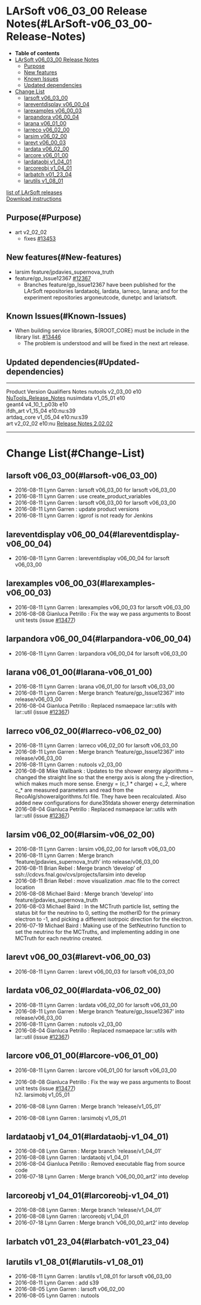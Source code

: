 LArSoft v06\_03\_00 Release Notes(#LArSoft-v06_03_00-Release-Notes)
======================================================================

-   **Table of contents**
-   [LArSoft v06\_03\_00 Release Notes](#LArSoft-v06_03_00-Release-Notes)
    -   [Purpose](#Purpose)
    -   [New features](#New-features)
    -   [Known Issues](#Known-Issues)
    -   [Updated dependencies](#Updated-dependencies)
-   [Change List](#Change-List)
    -   [larsoft v06\_03\_00](#larsoft-v06_03_00)
    -   [lareventdisplay v06\_00\_04](#lareventdisplay-v06_00_04)
    -   [larexamples v06\_00\_03](#larexamples-v06_00_03)
    -   [larpandora v06\_00\_04](#larpandora-v06_00_04)
    -   [larana v06\_01\_00](#larana-v06_01_00)
    -   [larreco v06\_02\_00](#larreco-v06_02_00)
    -   [larsim v06\_02\_00](#larsim-v06_02_00)
    -   [larevt v06\_00\_03](#larevt-v06_00_03)
    -   [lardata v06\_02\_00](#lardata-v06_02_00)
    -   [larcore v06\_01\_00](#larcore-v06_01_00)
    -   [lardataobj v1\_04\_01](#lardataobj-v1_04_01)
    -   [larcoreobj v1\_04\_01](#larcoreobj-v1_04_01)
    -   [larbatch v01\_23\_04](#larbatch-v01_23_04)
    -   [larutils v1\_08\_01](#larutils-v1_08_01)

[list of LArSoft releases](LArSoft_release_list)\
[Download instructions](http://scisoft.fnal.gov/scisoft/bundles/larsoft/v06_03_00/larsoft-v06_03_00.html)

Purpose(#Purpose)
--------------------

-   art v2\_02\_02
    -   fixes [\#13453](/redmine/issues/13453 "Bug: tests using boost unit do not work with art 2.02.01 (Closed)")

New features(#New-features)
------------------------------

-   larsim feature/jpdavies\_supernova\_truth
-   feature/gp\_Issue12367 [\#12367](/redmine/issues/12367 "Necessary Maintenance: Merge namespaces lar::utils and lar::util (Closed)")
    -   Branches feature/gp\_Issue12367 have been published for the LArSoft repositories lardataobj, lardata, larreco, larana; and for the experiment repositories argoneutcode, dunetpc and lariatsoft.

Known Issues(#Known-Issues)
------------------------------

-   When building service libraries, \${ROOT\_CORE} must be include in the library list. [\#13446](/redmine/issues/13446 "Bug: service libraries now need a link to the root core library (Closed)")
    -   The problem is understood and will be fixed in the next art release.

Updated dependencies(#Updated-dependencies)
----------------------------------------------

  -------------- ----------------- ------------ --------------------------------------------------------------------------------------------------
  Product        Version           Qualifiers   Notes
  nutools        v2\_03\_00        e10          [NuTools\_Release\_Notes](/redmine/projects/nutools/wiki/NuTools_Release_Notes#nutools-v2_03_00)
  nusimdata      v1\_05\_01        e10          
  geant4         v4\_10\_1\_p03b   e10          
  ifdh\_art      v1\_15\_04        e10:nu:s39   
  artdaq\_core   v1\_05\_04        e10:nu:s39   
  art            v2\_02\_02        e10:nu       [Release Notes 2.02.02](/redmine/projects/art/wiki/Release_Notes_20202)
  -------------- ----------------- ------------ --------------------------------------------------------------------------------------------------

Change List(#Change-List)
============================

larsoft v06\_03\_00(#larsoft-v06_03_00)
------------------------------------------

-   2016-08-11 Lynn Garren : larsoft v06\_03\_00 for larsoft v06\_03\_00
-   2016-08-11 Lynn Garren : use create\_product\_variables
-   2016-08-11 Lynn Garren : larsoft v06\_03\_00 for larsoft v06\_03\_00
-   2016-08-11 Lynn Garren : update product versions
-   2016-08-11 Lynn Garren : igprof is not ready for Jenkins

lareventdisplay v06\_00\_04(#lareventdisplay-v06_00_04)
----------------------------------------------------------

-   2016-08-11 Lynn Garren : lareventdisplay v06\_00\_04 for larsoft v06\_03\_00

larexamples v06\_00\_03(#larexamples-v06_00_03)
--------------------------------------------------

-   2016-08-11 Lynn Garren : larexamples v06\_00\_03 for larsoft v06\_03\_00
-   2016-08-08 Gianluca Petrillo : Fix the way we pass arguments to Boost unit tests (issue [\#13477](/redmine/issues/13477 "Necessary Maintenance: Boost unit test interface changed (Closed)"))

larpandora v06\_00\_04(#larpandora-v06_00_04)
------------------------------------------------

-   2016-08-11 Lynn Garren : larpandora v06\_00\_04 for larsoft v06\_03\_00

larana v06\_01\_00(#larana-v06_01_00)
----------------------------------------

-   2016-08-11 Lynn Garren : larana v06\_01\_00 for larsoft v06\_03\_00
-   2016-08-11 Lynn Garren : Merge branch ‘feature/gp\_Issue12367’ into release/v06\_03\_00
-   2016-08-04 Gianluca Petrillo : Replaced nsmaepace lar::utils with lar::util (issue [\#12367](/redmine/issues/12367 "Necessary Maintenance: Merge namespaces lar::utils and lar::util (Closed)"))

larreco v06\_02\_00(#larreco-v06_02_00)
------------------------------------------

-   2016-08-11 Lynn Garren : larreco v06\_02\_00 for larsoft v06\_03\_00
-   2016-08-11 Lynn Garren : Merge branch ‘feature/gp\_Issue12367’ into release/v06\_03\_00
-   2016-08-11 Lynn Garren : nutools v2\_03\_00
-   2016-08-08 Mike Wallbank : Updates to the shower energy algorithms – changed the straight line so that the energy axis is along the y-direction, which makes much more sense. Energy = (c\_1 \* charge) + c\_2, where c\_\* are measured parameters and read from the RecoAlg/showeralgorithms.fcl file. They have been recalculated. Also added new configurations for dune35tdata shower energy determination
-   2016-08-04 Gianluca Petrillo : Replaced nsmaepace lar::utils with lar::util (issue [\#12367](/redmine/issues/12367 "Necessary Maintenance: Merge namespaces lar::utils and lar::util (Closed)"))

larsim v06\_02\_00(#larsim-v06_02_00)
----------------------------------------

-   2016-08-11 Lynn Garren : larsim v06\_02\_00 for larsoft v06\_03\_00
-   2016-08-11 Lynn Garren : Merge branch ‘feature/jpdavies\_supernova\_truth’ into release/v06\_03\_00
-   2016-08-11 Brian Rebel : Merge branch ‘develop’ of ssh://cdcvs.fnal.gov/cvs/projects/larsim into develop
-   2016-08-11 Brian Rebel : move visualization .mac file to the correct location
-   2016-08-08 Michael Baird : Merge branch ‘develop’ into feature/jpdavies\_supernova\_truth
-   2016-08-03 Michael Baird : In the MCTruth particle list, setting the status bit for the neutrino to 0, setting the motherID for the primary electron to -1, and picking a different isotrpoic direction for the electron.
-   2016-07-19 Michael Baird : Making use of the SetNeutrino function to set the neutrino for the MCTruths, and implementing adding in one MCTruth for each neutrino created.

larevt v06\_00\_03(#larevt-v06_00_03)
----------------------------------------

-   2016-08-11 Lynn Garren : larevt v06\_00\_03 for larsoft v06\_03\_00

lardata v06\_02\_00(#lardata-v06_02_00)
------------------------------------------

-   2016-08-11 Lynn Garren : lardata v06\_02\_00 for larsoft v06\_03\_00
-   2016-08-11 Lynn Garren : Merge branch ‘feature/gp\_Issue12367’ into release/v06\_03\_00
-   2016-08-11 Lynn Garren : nutools v2\_03\_00
-   2016-08-04 Gianluca Petrillo : Replaced nsmaepace lar::utils with lar::util (issue [\#12367](/redmine/issues/12367 "Necessary Maintenance: Merge namespaces lar::utils and lar::util (Closed)"))

larcore v06\_01\_00(#larcore-v06_01_00)
------------------------------------------

-   2016-08-11 Lynn Garren : larcore v06\_01\_00 for larsoft v06\_03\_00
-   2016-08-08 Gianluca Petrillo : Fix the way we pass arguments to Boost unit tests (issue [\#13477](/redmine/issues/13477 "Necessary Maintenance: Boost unit test interface changed (Closed)"))\
    h2. larsimobj v1\_05\_01

-   2016-08-08 Lynn Garren : Merge branch ‘release/v1\_05\_01’
-   2016-08-08 Lynn Garren : larsimobj v1\_05\_01

lardataobj v1\_04\_01(#lardataobj-v1_04_01)
----------------------------------------------

-   2016-08-08 Lynn Garren : Merge branch ‘release/v1\_04\_01’
-   2016-08-08 Lynn Garren : lardataobj v1\_04\_01
-   2016-08-04 Gianluca Petrillo : Removed executable flag from source code
-   2016-07-18 Lynn Garren : Merge branch ‘v06\_00\_00\_art2’ into develop

larcoreobj v1\_04\_01(#larcoreobj-v1_04_01)
----------------------------------------------

-   2016-08-08 Lynn Garren : Merge branch ‘release/v1\_04\_01’
-   2016-08-08 Lynn Garren : larcoreobj v1\_04\_01
-   2016-07-18 Lynn Garren : Merge branch ‘v06\_00\_00\_art2’ into develop

larbatch v01\_23\_04(#larbatch-v01_23_04)
--------------------------------------------

larutils v1\_08\_01(#larutils-v1_08_01)
------------------------------------------

-   2016-08-11 Lynn Garren : larutils v1\_08\_01 for larsoft v06\_03\_00
-   2016-08-11 Lynn Garren : add s39
-   2016-08-05 Lynn Garren : larsoft v06\_02\_00
-   2016-08-05 Lynn Garren : nutools
